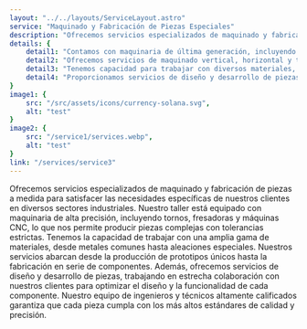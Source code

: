 ```yaml
---
layout: "../../layouts/ServiceLayout.astro"
service: "Maquinado y Fabricación de Piezas Especiales"
description: "Ofrecemos servicios especializados de maquinado y fabricación de piezas a medida para satisfacer las necesidades específicas de nuestros clientes en diversos sectores industriales."
details: {
    detail1: "Contamos con maquinaria de última generación, incluyendo tornos, fresadoras y equipos CNC.",
    detail2: "Ofrecemos servicios de maquinado vertical, horizontal y torneado para una amplia variedad de piezas.",
    detail3: "Tenemos capacidad para trabajar con diversos materiales, adaptándonos a las especificaciones del cliente.",
    detail4: "Proporcionamos servicios de diseño y desarrollo de piezas personalizadas."
}
image1: {
    src: "/src/assets/icons/currency-solana.svg",
    alt: "test"
}
image2: {
    src: "/service1/services.webp",
    alt: "test"
}
link: "/services/service3"
---
```


Ofrecemos servicios especializados de maquinado y fabricación de piezas a medida para satisfacer las necesidades específicas de nuestros clientes en diversos sectores industriales. Nuestro taller está equipado con maquinaria de alta precisión, incluyendo tornos, fresadoras y máquinas CNC, lo que nos permite producir piezas complejas con tolerancias estrictas. Tenemos la capacidad de trabajar con una amplia gama de materiales, desde metales comunes hasta aleaciones especiales.
Nuestros servicios abarcan desde la producción de prototipos únicos hasta la fabricación en serie de componentes. Además, ofrecemos servicios de diseño y desarrollo de piezas, trabajando en estrecha colaboración con nuestros clientes para optimizar el diseño y la funcionalidad de cada componente. Nuestro equipo de ingenieros y técnicos altamente calificados garantiza que cada pieza cumpla con los más altos estándares de calidad y precisión.